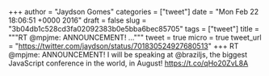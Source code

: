 
+++
author = "Jaydson Gomes"
categories = ["tweet"]
date = "Mon Feb 22 18:06:51 +0000 2016"
draft = false
slug = "3b04db1c528cd3fa02092383b0e5bba6bec85705"
tags = ["tweet"]
title = """RT @mpjme: ANNOUNCEMENT! ..."""
tweet = true
micro = true
tweet_url = "https://twitter.com/jaydson/status/701830524927680513"
+++
RT @mpjme: ANNOUNCEMENT! I will be speaking at @braziljs, the biggest JavaScript conference in the world, in August! https://t.co/qHo20ZvL8A

